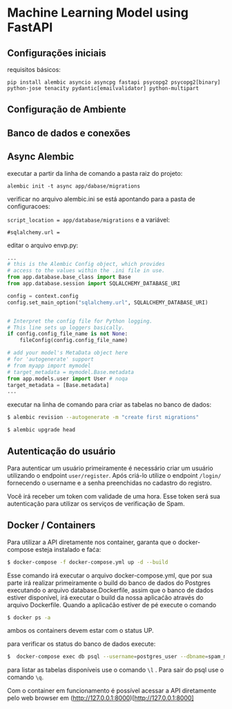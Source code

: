 # Machine Learning Model using FastAPI

## Configurações iniciais
requisitos básicos:

`
pip install alembic asyncio asyncpg fastapi psycopg2 psycopg2[binary] python-jose tenacity pydantic[emailvalidator] python-multipart  
`
## Configuração de Ambiente


## Banco de dados e conexões


## Async Alembic
executar a partir da linha de comando a pasta raiz do projeto:

`
alembic init -t async app/dabase/migrations
`

verificar no arquivo alembic.ini se está apontando para a pasta de configuracoes:

`
script_location = app/database/migrations
`
e a variável:

`#sqlalchemy.url = `

editar o arquivo envp.py:

```python 
...
# this is the Alembic Config object, which provides
# access to the values within the .ini file in use.
from app.database.base_class import Base
from app.database.session import SQLALCHEMY_DATABASE_URI

config = context.config
config.set_main_option("sqlalchemy.url", SQLALCHEMY_DATABASE_URI)


# Interpret the config file for Python logging.
# This line sets up loggers basically.
if config.config_file_name is not None:
    fileConfig(config.config_file_name)

# add your model's MetaData object here
# for 'autogenerate' support
# from myapp import mymodel
# target_metadata = mymodel.Base.metadata
from app.models.user import User # noqa
target_metadata = [Base.metadata]
...
```
executar na linha de comando para criar as tabelas no banco de dados:

```bash
$ alembic revision --autogenerate -m "create first migrations"

$ alembic upgrade head

```

## Autenticação do usuário

Para autenticar um usuário primeiramente é necessário criar um usuário utilizando o endpoint `user/register`. 
Após criá-lo utilize o endpoint `/login/` fornecendo o username e a senha preenchidas no cadastro do registro.

Você irá receber um token com validade de uma hora. Esse token será sua autenticação para utilizar os serviços de verificação de Spam.

## Docker / Containers
Para utilizar a API diretamente nos container, garanta que o docker-compose esteja instalado e faća:
```bash
$ docker-compose -f docker-compose.yml up -d --build 
```

Esse comando irá executar o arquivo docker-compose.yml, que por sua parte irá realizar primeiramente o build do banco
de dados do Postgres executando o arquivo database.Dockerfile, assim que o banco de dados estiver disponível, irá 
executar o build da nossa aplicaćão através do arquivo Dockerfile. Quando a aplicaćão estiver de pé execute o comando

```bash
$ docker ps -a
```

ambos os containers devem estar com o status UP.

para verificar os status do banco de dados execute:

```bash 
$  docker-compose exec db psql --username=postgres_user --dbname=spam_ml
```

para listar as tabelas disponíveis use o comando `\l` . Para sair do psql use o comando `\q`.

Com o container em funcionamento é possível acessar a API diretamente pelo web browser em (http://127.0.0.1:8000)[http://127.0.0.1:8000]

